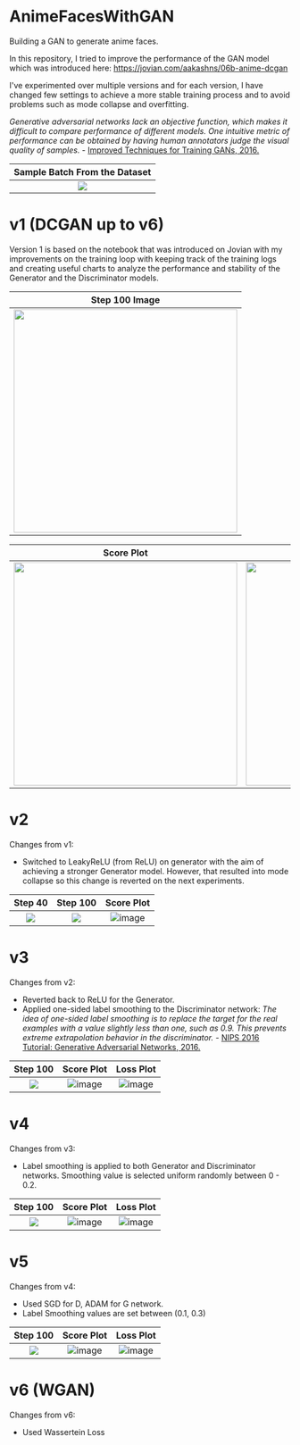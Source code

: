 # AnimeFacesWithGAN
Building a GAN to generate anime faces.

In this repository, I tried to improve the performance of the GAN model which was introduced here: https://jovian.com/aakashns/06b-anime-dcgan

I've experimented over multiple versions and for each version, I have changed few settings to achieve a more stable training process and to avoid problems such as mode collapse and overfitting.

*Generative adversarial networks lack an objective function, which makes it difficult to compare performance of different models. One intuitive metric of performance can be obtained by having human annotators judge the visual quality of samples.* - [Improved Techniques for Training GANs, 2016.](https://arxiv.org/abs/1606.03498)

Sample Batch From the Dataset|
:---:|
![](https://github.com/yigitsevim/AnimeFacesWithGAN/blob/main/sample.png)|

# v1 (DCGAN up to v6)
Version 1 is based on the notebook that was introduced on Jovian with my improvements on the training loop with keeping track of the training logs and creating useful charts to analyze the performance and stability of the Generator and the Discriminator models.

| Step 100 Image |
|:--------------:|
| <img src="https://github.com/yigitsevim/AnimeFacesWithGAN/blob/main/v1/generated/generated-images-0100.png" width="400"> |

| Score Plot | Loss Plot |
|:----------:|:----------:|
| <img src="https://github.com/yigitsevim/AnimeFacesWithGAN/assets/58977041/b62e8c9d-a7f5-4b19-8ada-3bbfa72ee2d4" width="400"> | <img src="https://github.com/yigitsevim/AnimeFacesWithGAN/assets/58977041/e3ed3fe8-7252-4769-b318-cc7c53f608e8" width="400"> |




# v2

Changes from v1: 
- Switched to LeakyReLU (from ReLU) on generator with the aim of achieving a stronger Generator model. However, that resulted into mode collapse so this change is reverted on the next experiments.

Step 40            |  Step 100          | Score Plot
:-------------------------:|:-------------------------:|:-------------------------:
![](https://github.com/yigitsevim/AnimeFacesWithGAN/blob/main/v2/generated/generated-images-0040.png)  |  ![](https://github.com/yigitsevim/AnimeFacesWithGAN/blob/main/v2/generated/generated-images-0100.png) | ![image](https://github.com/yigitsevim/AnimeFacesWithGAN/assets/58977041/5f757d9c-1697-4de3-a97d-82a661e21747)


# v3
  
Changes from v2: 
- Reverted back to ReLU for the Generator.
- Applied one-sided label smoothing to the Discriminator network: *The idea of one-sided label smoothing is to replace the target for the real examples with a value slightly less than one, such as 0.9. This prevents extreme extrapolation behavior in the discriminator.* - [NIPS 2016 Tutorial: Generative Adversarial Networks, 2016.](https://arxiv.org/abs/1701.00160) 

 Step 100| Score Plot | Loss Plot
:-------------------------:|:-------------------------:|:-------------------------:
![](https://github.com/yigitsevim/AnimeFacesWithGAN/blob/main/v3/generated/generated-images-0100.png) | ![image](https://github.com/yigitsevim/AnimeFacesWithGAN/assets/58977041/d281a32a-295c-4547-9936-e2313c38d8bc) | ![image](https://github.com/yigitsevim/AnimeFacesWithGAN/assets/58977041/581b0ee0-1637-47b4-95d6-2ae178559b98)


# v4

Changes from v3: 
- Label smoothing is applied to both Generator and Discriminator networks. Smoothing value is selected uniform randomly between 0 - 0.2.

 Step 100| Score Plot | Loss Plot
:-------------------------:|:-------------------------:|:-------------------------:
![](https://github.com/yigitsevim/AnimeFacesWithGAN/blob/main/v4/generated/generated-images-0100.png) | ![image](https://github.com/yigitsevim/AnimeFacesWithGAN/assets/58977041/ac066e5f-1702-49fc-9c12-75a8c7f9519a) | ![image](https://github.com/yigitsevim/AnimeFacesWithGAN/assets/58977041/f65f81dc-dcd6-4354-a027-ad765673a82a)



# v5
Changes from v4: 
- Used SGD for D, ADAM for G network.
- Label Smoothing values are set between (0.1, 0.3)

 Step 100| Score Plot | Loss Plot
:-------------------------:|:-------------------------:|:-------------------------:
![](https://github.com/yigitsevim/AnimeFacesWithGAN/blob/main/v5/generated/generated-images-0100.png) | ![image](https://github.com/yigitsevim/AnimeFacesWithGAN/assets/58977041/5140ecbc-ca20-4c0c-b558-24e10c4e901f) | ![image](https://github.com/yigitsevim/AnimeFacesWithGAN/assets/58977041/24a5ff9a-39dc-4a5a-82aa-fe16eb1c674e)


# v6 (WGAN)
Changes from v6:
- Used Wassertein Loss
